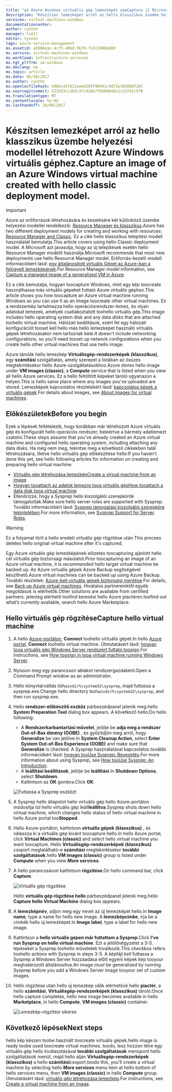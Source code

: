 ```yaml
---
title: "az Azure Windows virtuális gép lemezképét aaaCapture |} Microsoft Docs"
description: "Készítsen lemezképet arról az hello klasszikus üzembe helyezési modellel létrehozott Azure Windows virtuális géphez."
services: virtual-machines-windows
documentationcenter: 
author: cynthn
manager: timlt
editor: tysonn
tags: azure-service-management
ms.assetid: a5986eac-4cf3-40bd-9b79-7c811806b880
ms.service: virtual-machines-windows
ms.workload: infrastructure-services
ms.tgt_pltfrm: vm-windows
ms.devlang: na
ms.topic: article
ms.date: 05/30/2017
ms.author: cynthn
ms.openlocfilehash: b9bbc437012aa44295f90941c9d72e39509df28f
ms.sourcegitcommit: 523283cc1b3c37c428e77850964dc1c33742c5f0
ms.translationtype: MT
ms.contentlocale: hu-HU
ms.lasthandoff: 10/06/2017
---
```

# <a name="capture-an-image-of-an-azure-windows-virtual-machine-created-with-hello-classic-deployment-model"></a><span data-ttu-id="51259-103">Készítsen lemezképet arról az hello klasszikus üzembe helyezési modellel létrehozott Azure Windows virtuális géphez.</span><span class="sxs-lookup"><span data-stu-id="51259-103">Capture an image of an Azure Windows virtual machine created with hello classic deployment model.</span></span>
> [!IMPORTANT]
> <span data-ttu-id="51259-104">Azure az erőforrások létrehozására és kezelésére két különböző üzembe helyezési modellel rendelkezik: [Resource Manager és klasszikus](../../../resource-manager-deployment-model.md).</span><span class="sxs-lookup"><span data-stu-id="51259-104">Azure has two different deployment models for creating and working with resources: [Resource Manager and Classic](../../../resource-manager-deployment-model.md).</span></span> <span data-ttu-id="51259-105">Ez a cikk hello klasszikus telepítési modell használatát bemutatja.</span><span class="sxs-lookup"><span data-stu-id="51259-105">This article covers using hello Classic deployment model.</span></span> <span data-ttu-id="51259-106">A Microsoft azt javasolja, hogy az új telepítések esetén hello Resource Manager modellt használja.</span><span class="sxs-lookup"><span data-stu-id="51259-106">Microsoft recommends that most new deployments use hello Resource Manager model.</span></span> <span data-ttu-id="51259-107">Erőforrás-kezelő modell információkért lásd: [egy általánosított virtuális Gépet az Azure-ban a felügyelt lemezképének](../capture-image-resource.md).</span><span class="sxs-lookup"><span data-stu-id="51259-107">For Resource Manager model information, see [Capture a managed image of a generalized VM in Azure](../capture-image-resource.md).</span></span>

<span data-ttu-id="51259-108">Ez a cikk bemutatja, hogyan toocapture Windows, mint egy kép toocreate használhassa más virtuális gépeket futtató Azure virtuális géphez.</span><span class="sxs-lookup"><span data-stu-id="51259-108">This article shows you how toocapture an Azure virtual machine running Windows so you can use it as an image toocreate other virtual machines.</span></span> <span data-ttu-id="51259-109">Ez a rendszerkép tartalmazza hello operációsrendszer-lemez, és olyan adatokat lemezek, amelyek csatlakoztatott toohello virtuális gép.</span><span class="sxs-lookup"><span data-stu-id="51259-109">This image includes hello operating system disk and any data disks that are attached toohello virtual machine.</span></span> <span data-ttu-id="51259-110">Hálózati beállítások, ezért fel egy hálózati konfigurációt tooset kell hello más hello lemezképet használó virtuális gépek létrehozásakor nem tartoznak bele.</span><span class="sxs-lookup"><span data-stu-id="51259-110">It doesn't include networking configurations, so you'll need tooset up network configurations when you create hello other virtual machines that use hello image.</span></span>

<span data-ttu-id="51259-111">Azure tárolók hello lemezkép **Virtuálisgép-rendszerképek (klasszikus)**, egy **számítási** szolgáltatás, amely szerepel a listában az összes megtekintésekor hello Azure-szolgáltatásokhoz.</span><span class="sxs-lookup"><span data-stu-id="51259-111">Azure stores hello image under **VM images (classic)**, a **Compute** service that is listed when you view all hello Azure services.</span></span> <span data-ttu-id="51259-112">Ez a hello feltöltött képeket tároló ugyanazon a helyen.</span><span class="sxs-lookup"><span data-stu-id="51259-112">This is hello same place where any images you've uploaded are stored.</span></span> <span data-ttu-id="51259-113">Lemezképek kapcsolatos részletekért lásd: [kapcsolatos képek a virtuális gépek](about-images.md?toc=%2fazure%2fvirtual-machines%2fWindows%2fclassic%2ftoc.json).</span><span class="sxs-lookup"><span data-stu-id="51259-113">For details about images, see [About images for virtual machines](about-images.md?toc=%2fazure%2fvirtual-machines%2fWindows%2fclassic%2ftoc.json).</span></span>

## <a name="before-you-begin"></a><span data-ttu-id="51259-114">Előkészületek</span><span class="sxs-lookup"><span data-stu-id="51259-114">Before you begin</span></span>
<span data-ttu-id="51259-115">Ezek a lépések feltételezik, hogy korábban már létrehozott Azure virtuális gép és konfigurált hello operációs rendszer, beleértve a bármely adatlemezt csatolni.</span><span class="sxs-lookup"><span data-stu-id="51259-115">These steps assume that you've already created an Azure virtual machine and configured hello operating system, including attaching any data disks.</span></span> <span data-ttu-id="51259-116">Ha még nem meg, tekintse meg a következő cikkekben talál létrehozására, illetve hello virtuális gép előkészítése hello:</span><span class="sxs-lookup"><span data-stu-id="51259-116">If you haven't done this yet, see hello following articles for information on creating and preparing hello virtual machine:</span></span>

* [<span data-ttu-id="51259-117">Virtuális gép létrehozása lemezkép</span><span class="sxs-lookup"><span data-stu-id="51259-117">Create a virtual machine from an image</span></span>](createportal.md)
* [<span data-ttu-id="51259-118">Hogyan tooattach az adatok lemezre tooa virtuális gép</span><span class="sxs-lookup"><span data-stu-id="51259-118">How tooattach a data disk tooa virtual machine</span></span>](attach-disk.md)
* <span data-ttu-id="51259-119">Ellenőrizze, hogy a Sysprep hello kiszolgálói szerepkörök támogatottak.</span><span class="sxs-lookup"><span data-stu-id="51259-119">Make sure hello server roles are supported with Sysprep.</span></span> <span data-ttu-id="51259-120">További információkért lásd: [Sysprep támogatási kiszolgálói szerepköre tekintetében](https://msdn.microsoft.com/windows/hardware/commercialize/manufacture/desktop/sysprep-support-for-server-roles).</span><span class="sxs-lookup"><span data-stu-id="51259-120">For more information, see [Sysprep Support for Server Roles](https://msdn.microsoft.com/windows/hardware/commercialize/manufacture/desktop/sysprep-support-for-server-roles).</span></span>

> [!WARNING]
> <span data-ttu-id="51259-121">Ez a folyamat törli a hello eredeti virtuális gép rögzítése után.</span><span class="sxs-lookup"><span data-stu-id="51259-121">This process deletes hello original virtual machine after it's captured.</span></span>
>
>

<span data-ttu-id="51259-122">Egy Azure virtuális gép lemezképének előzetes toocapturing ajánlott hello cél virtuális gép biztonsági másolatot.</span><span class="sxs-lookup"><span data-stu-id="51259-122">Prior toocapturing an image of an Azure virtual machine, it is recommended hello target virtual machine be backed up.</span></span> <span data-ttu-id="51259-123">Az Azure virtuális gépek Azure Backup segítségével készíthető.</span><span class="sxs-lookup"><span data-stu-id="51259-123">Azure virtual machines can be backed up using Azure Backup.</span></span> <span data-ttu-id="51259-124">További részletek: [Azure-beli virtuális gépek biztonsági mentése](../../../backup/backup-azure-vms.md).</span><span class="sxs-lookup"><span data-stu-id="51259-124">For details, see [Back up Azure virtual machines](../../../backup/backup-azure-vms.md).</span></span> <span data-ttu-id="51259-125">Hivatalos partnereinktől egyéb megoldások is elérhetők.</span><span class="sxs-lookup"><span data-stu-id="51259-125">Other solutions are available from certified partners.</span></span> <span data-ttu-id="51259-126">jelenleg elérhető toofind keresési hello Azure piactéren.</span><span class="sxs-lookup"><span data-stu-id="51259-126">toofind out what’s currently available, search hello Azure Marketplace.</span></span>

## <a name="capture-hello-virtual-machine"></a><span data-ttu-id="51259-127">Hello virtuális gép rögzítése</span><span class="sxs-lookup"><span data-stu-id="51259-127">Capture hello virtual machine</span></span>
1. <span data-ttu-id="51259-128">A hello [Azure-portálon](http://portal.azure.com), **Connect** toohello virtuális gépet.</span><span class="sxs-lookup"><span data-stu-id="51259-128">In hello [Azure portal](http://portal.azure.com), **Connect** toohello virtual machine.</span></span> <span data-ttu-id="51259-129">Útmutatásért lásd: [hogyan tooa virtuális gép Windows Server rendszert futtató toosign][How toosign in tooa virtual machine running Windows Server].</span><span class="sxs-lookup"><span data-stu-id="51259-129">For instructions, see [How toosign in tooa virtual machine running Windows Server][How toosign in tooa virtual machine running Windows Server].</span></span>
2. <span data-ttu-id="51259-130">Nyisson meg egy parancssori ablakot rendszergazdaként.</span><span class="sxs-lookup"><span data-stu-id="51259-130">Open a Command Prompt window as an administrator.</span></span>
3. <span data-ttu-id="51259-131">Hello könyvtárváltás túl`%windir%\system32\sysprep`, majd futtassa a sysprep.exe.</span><span class="sxs-lookup"><span data-stu-id="51259-131">Change hello directory too`%windir%\system32\sysprep`, and then run sysprep.exe.</span></span>
4. <span data-ttu-id="51259-132">Hello **rendszer-előkészítő eszköz** párbeszédpanel jelenik meg.</span><span class="sxs-lookup"><span data-stu-id="51259-132">hello **System Preparation Tool** dialog box appears.</span></span> <span data-ttu-id="51259-133">A következő hello:</span><span class="sxs-lookup"><span data-stu-id="51259-133">Do hello following:</span></span>

   * <span data-ttu-id="51259-134">A **Rendszerkarbantartási művelet**, jelölje be **adja meg a rendszer Out-of-Box élmény (OOBE)** , és győződjön meg arról, hogy **Generalize** be van jelölve.</span><span class="sxs-lookup"><span data-stu-id="51259-134">In **System Cleanup Action**, select **Enter System Out-of-Box Experience (OOBE)** and make sure that **Generalize** is checked.</span></span> <span data-ttu-id="51259-135">A Sysprep használatával kapcsolatos további információkért lásd: [hogyan tooUse Sysprep: Bevezetés][How tooUse Sysprep: An Introduction].</span><span class="sxs-lookup"><span data-stu-id="51259-135">For more information about using Sysprep, see [How tooUse Sysprep: An Introduction][How tooUse Sysprep: An Introduction].</span></span>
   * <span data-ttu-id="51259-136">A **leállítási beállítások**, jelölje be **leállítási**.</span><span class="sxs-lookup"><span data-stu-id="51259-136">In **Shutdown Options**, select **Shutdown**.</span></span>
   * <span data-ttu-id="51259-137">Kattintson az **OK** gombra.</span><span class="sxs-lookup"><span data-stu-id="51259-137">Click **OK**.</span></span>

   ![Futtassa a Sysprep eszközt](./media/capture-image/SysprepGeneral.png)
5. <span data-ttu-id="51259-139">A Sysprep hello állapotot hello virtuális gép hello Azure-portálon módosítja túl hello virtuális gép leáll**leállítva**.</span><span class="sxs-lookup"><span data-stu-id="51259-139">Sysprep shuts down hello virtual machine, which changes hello status of hello virtual machine in hello Azure portal too**Stopped**.</span></span>
6. <span data-ttu-id="51259-140">Hello Azure-portálon, kattintson **virtuális gépek (klasszikus)** , és válassza ki a virtuális gép kívánt toocapture hello.</span><span class="sxs-lookup"><span data-stu-id="51259-140">In hello Azure portal, click **Virtual Machines (classic)** and select hello virtual machine you want toocapture.</span></span> <span data-ttu-id="51259-141">Hello **Virtuálisgép-rendszerképek (klasszikus)** csoport megtalálható-e **számítási** megtekintésekor **további szolgáltatások**.</span><span class="sxs-lookup"><span data-stu-id="51259-141">hello **VM images (classic)** group is listed under **Compute** when you view **More services**.</span></span>

7. <span data-ttu-id="51259-142">A hello parancssávon kattintson **rögzítése**.</span><span class="sxs-lookup"><span data-stu-id="51259-142">On hello command bar, click **Capture**.</span></span>

   ![Virtuális gép rögzítése](./media/capture-image/CaptureVM.png)

   <span data-ttu-id="51259-144">Hello **virtuális gép rögzítése hello** párbeszédpanel jelenik meg.</span><span class="sxs-lookup"><span data-stu-id="51259-144">hello **Capture hello Virtual Machine** dialog box appears.</span></span>

8. <span data-ttu-id="51259-145">A **lemezképnév**, adjon meg egy nevet az új lemezképet hello.</span><span class="sxs-lookup"><span data-stu-id="51259-145">In **Image name**, type a name for hello new image.</span></span> <span data-ttu-id="51259-146">A **lemezképcímke**, írja be a címkék hello új lemezképet.</span><span class="sxs-lookup"><span data-stu-id="51259-146">In **Image label**, type a label for hello new image.</span></span>

9. <span data-ttu-id="51259-147">Kattintson a **hello virtuális gépen már futtattam a Sysprep**.</span><span class="sxs-lookup"><span data-stu-id="51259-147">Click **I've run Sysprep on hello virtual machine**.</span></span> <span data-ttu-id="51259-148">Ezt a jelölőnégyzetet a 3-5. lépéseket a Sysprep toohello műveletek hivatkozik.</span><span class="sxs-lookup"><span data-stu-id="51259-148">This checkbox refers toohello actions with Sysprep in steps 3-5.</span></span> <span data-ttu-id="51259-149">A képfájl _kell_ futtassa a Sysprep a Windows Server hozzáadása előtt egyéni képek kép tooyour meghatározott általánosítva.</span><span class="sxs-lookup"><span data-stu-id="51259-149">An image _must_ be generalized by running Sysprep before you add a Windows Server image tooyour set of custom images.</span></span>

10. <span data-ttu-id="51259-150">Hello rögzítése után hello új lemezkép válik elérhetővé hello **piactér**, a hello **számítási**, **Virtuálisgép-rendszerképek (klasszikus)** tároló.</span><span class="sxs-lookup"><span data-stu-id="51259-150">Once hello capture completes, hello new image becomes available in hello **Marketplace**, in hello **Compute**, **VM images (classic)** container.</span></span>

    ![Lemezkép-rögzítési sikeres](./media/capture-image/VMCapturedImageAvailable.png)

## <a name="next-steps"></a><span data-ttu-id="51259-152">Következő lépések</span><span class="sxs-lookup"><span data-stu-id="51259-152">Next steps</span></span>
<span data-ttu-id="51259-153">hello kép készen toobe használt toocreate virtuális gépek.</span><span class="sxs-lookup"><span data-stu-id="51259-153">hello image is ready toobe used toocreate virtual machines.</span></span> <span data-ttu-id="51259-154">toodo, lesz hozzon létre egy virtuális gép hello kiválasztásával **további szolgáltatások** menüpont hello szolgáltatások menüt, majd hello alján **Virtuálisgép-rendszerképek (klasszikus)** a hello **számítási**csoport.</span><span class="sxs-lookup"><span data-stu-id="51259-154">toodo this, you'll create a virtual machine by selecting hello **More services** menu item at hello bottom of hello services menu, then **VM images (classic)** in hello **Compute** group.</span></span> <span data-ttu-id="51259-155">Útmutatásért lásd: [virtuális gép létrehozása lemezkép](createportal.md).</span><span class="sxs-lookup"><span data-stu-id="51259-155">For instructions, see [Create a virtual machine from an image](createportal.md).</span></span>

[How toosign in tooa virtual machine running Windows Server]:connect-logon.md
[How tooUse Sysprep: An Introduction]: http://technet.microsoft.com/library/bb457073.aspx
[Run Sysprep.exe]: ./media/virtual-machines-capture-image-windows-server/SysprepCommand.png
[Enter Sysprep.exe options]: ./media/capture-image/SysprepGeneral.png
[hello virtual machine is stopped]: ./media/virtual-machines-capture-image-windows-server/SysprepStopped.png
[Capture an image of hello virtual machine]: ./media/capture-image/CaptureVM.png
[Enter hello image name]: ./media/virtual-machines-capture-image-windows-server/Capture.png
[Image capture successful]: ./media/virtual-machines-capture-image-windows-server/CaptureSuccess.png
[Use hello captured image]: ./media/virtual-machines-capture-image-windows-server/MyImagesWindows.png

